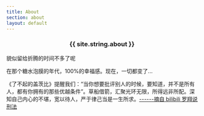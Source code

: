 ```yaml
---
title: About
section: about
layout: default
---
```


<div class="hfeed">
  <div class="hentry post project-batch-title"><h3 ><center>{{ site.string.about }}</center></h3></div>
    <div class="entry-summary">
    <p>貌似留给折腾的时间不多了呢</p>
    <!--<p>2021应届，澳門科技大学在读硕士，西南民族大学 & 湖南大学本科联合培养</p>
    <p>96年，内蒙人，喜欢通电的设备...喜欢性价比...</p> -->
    <p>在那个糖水泡膜的年代，100%的幸福感。现在，一切都变了...</p>
    <p>《了不起的盖茨比》提醒我们：“当你想要批评别人的时候，要知道，并不是所有人，都有你拥有的那些优越条件”。草船借箭，汇聚光环无限，所得远非所配。深知自己内心的不堪，宽以待人，严于律己当是一生所求。<a href="https://space.bilibili.com/517327498">------摘自 bilibili 罗翔说刑法</a> </p>
  </div>


